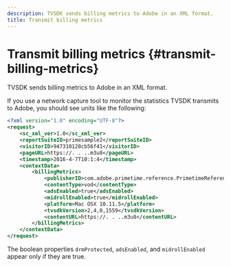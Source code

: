 ```yaml
---
description: TVSDK sends billing metrics to Adobe in an XML format.
title: Transmit billing metrics
---
```


# Transmit billing metrics {#transmit-billing-metrics}

TVSDK sends billing metrics to Adobe in an XML format.

<!--<a id="example_13ABDB1CC0B549968A534765378DA3A0"></a>-->

If you use a network capture tool to monitor the statistics TVSDK transmits to Adobe, you should see units like the following:

```xml
<?xml version="1.0" encoding="UTF-8"?>
<request>
    <sc_xml_ver>1.0</sc_xml_ver>
    <reportSuiteID>primesample2</reportSuiteID>
    <visitorID>947310128cb56f41</visitorID>
    <pageURL>https://. . ..m3u8</pageURL>
    <timestamp>2016-4-7T10:1:4</timestamp>
    <contextData>
        <billingMetrics>
            <publisherID>com.adobe.primetime.reference.PrimetimeReference</publisherID>
            <contentType>vod</contentType>
            <adsEnabled>true</adsEnabled>
            <midrollEnabled>true</midrollEnabled>
            <platform>Mac OSX 10.11.5</platform>
            <tvsdkVersion>2,4,0,1559</tvsdkVersion>
            <contentURL>https://. . ..m3u8</contentURL>
        </billingMetrics>
    </contextData>
</request>
```

The boolean properties `drmProtected`, `adsEnabled`, and `midrollEnabled` appear only if they are true.  
